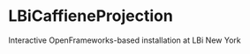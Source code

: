 LBiCaffieneProjection
=====================

Interactive OpenFrameworks-based installation at LBi New York